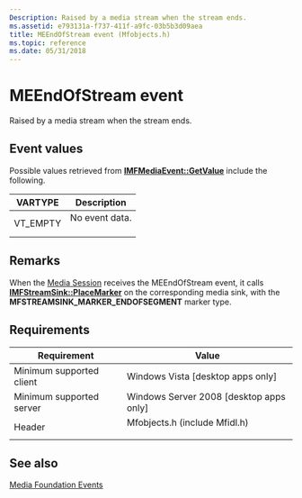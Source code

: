 ```yaml
---
Description: Raised by a media stream when the stream ends.
ms.assetid: e793131a-f737-411f-a9fc-03b5b3d09aea
title: MEEndOfStream event (Mfobjects.h)
ms.topic: reference
ms.date: 05/31/2018
---
```


# MEEndOfStream event

Raised by a media stream when the stream ends.

## Event values

Possible values retrieved from [**IMFMediaEvent::GetValue**](/windows/desktop/api/mfobjects/nf-mfobjects-imfmediaevent-getvalue) include the following.



| VARTYPE              | Description                           |
|----------------------|---------------------------------------|
| VT\_EMPTY<br/> | No event data.<br/> <br/> |



## Remarks

When the [Media Session](media-session.md) receives the MEEndOfStream event, it calls [**IMFStreamSink::PlaceMarker**](/windows/desktop/api/mfidl/nf-mfidl-imfstreamsink-placemarker) on the corresponding media sink, with the **MFSTREAMSINK\_MARKER\_ENDOFSEGMENT** marker type.

## Requirements



| Requirement | Value |
|-------------------------------------|----------------------------------------------------------------------------------------------------------|
| Minimum supported client<br/> | Windows Vista \[desktop apps only\]<br/>                                                           |
| Minimum supported server<br/> | Windows Server 2008 \[desktop apps only\]<br/>                                                     |
| Header<br/>                   | <dl> <dt>Mfobjects.h (include Mfidl.h)</dt> </dl> |



## See also

<dl> <dt>

[Media Foundation Events](media-foundation-events.md)
</dt> </dl>

 

 




